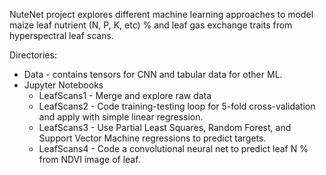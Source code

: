 NuteNet project explores different machine learning approaches to model maize leaf nutrient (N, P, K, etc) % and leaf gas exchange traits from hyperspectral leaf scans.

Directories:
- Data - contains tensors for CNN and tabular data for other ML.
- Jupyter Notebooks
	- LeafScans1 - Merge and explore raw data
	- LeafScans2 - Code training-testing loop for 5-fold cross-validation and apply with simple linear regression.
	- LeafScans3 - Use Partial Least Squares, Random Forest, and Support Vector Machine regressions to predict targets.
	- LeafScans4 - Code a convolutional neural net to predict leaf N % from NDVI image of leaf.

